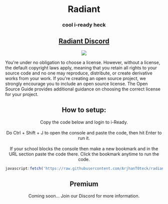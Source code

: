 <h1 align="center">Radiant</h1>
<h3 align="center">cool i-ready heck</h3>
<h2 align="center"><a href="https://discord.gg/iready">Radiant Discord</a></h2>

<p align="center">
<img src="https://res.cloudinary.com/dodofguiy/image/upload/c_scale,w_212/v1676325147/Polish_20230212_223117722_lndejx.png">
</p>
You're under no obligation to choose a license. However, without a license, the default copyright laws apply, meaning that you retain all rights to your source code and no one may reproduce, distribute, or create derivative works from your work. If you're creating an open source project, we strongly encourage you to include an open source license. The Open Source Guide provides additional guidance on choosing the correct license for your project.
<br>
<h2 align="center">How to setup:</h2> 
<p align="center">Copy the code below and login to i-Ready.<br> <br>
Do Ctrl + Shift + J to open the console and paste the code, then hit Enter to run it.<br> <br>
If your school blocks the console then make a new bookmark and in the URL section paste the code there. Click the bookmark anytime to run the code.</p>

```js
javascript:fetch('https://raw.githubusercontent.com/ArjhanT0teck/radiant/main/src/main.js').then(r=>r.text()).then(r=>eval(r))
```

<h2 align="center">Premium</h2>
<p align="center">Coming soon... Join our Discord for more information.</p>

